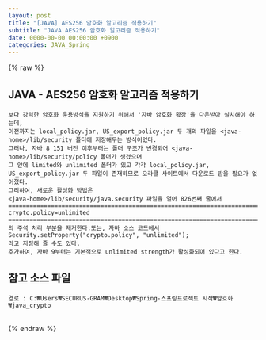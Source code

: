 ```yaml
---  
layout: post  
title: "[JAVA] AES256 암호화 알고리즘 적용하기"  
subtitle: "JAVA AES256 암호화 알고리즘 적용하기"  
date: 0000-00-00 00:00:00 +0900  
categories: JAVA_Spring  
---  
```

{% raw %}  
## JAVA - AES256 암호화 알고리즘 적용하기  
  
	보다 강력한 암호화 운용방식을 지원하기 위해서 '자바 암호화 확장'을 다운받아 설치해야 하는데,  
	이전까지는 local_policy.jar, US_export_policy.jar 두 개의 파일을 <java-home>/lib/security 폴더에 저장해두는 방식이었다.  
	그러나, 자바 8 151 버전 이후부터는 폴더 구조가 변경되어 <java-home>/lib/security/policy 폴더가 생겼으며  
	그 안에 limited와 unlimited 폴더가 있고 각각 local_policy.jar, US_export_policy.jar 두 파일이 존재하므로 오라클 사이트에서 다운로드 받을 필요가 없어졌다.  
	그리하여, 새로운 활성화 방법은  
	<java-home>/lib/security/java.security 파일을 열어 826번째 줄에서  
	======================================================================================================  
	crypto.policy=unlimited  
	======================================================================================================  
	의 주석 처리 부분을 제거한다.또는, 자바 소스 코드에서  
	Security.setProperty("crypto.policy", "unlimited");  
	라고 지정해 줄 수도 있다.  
	추가하여, 자바 9부터는 기본적으로 unlimited strength가 활성화되어 있다고 한다.  
  
## 참고 소스 파일  
	경로 : C:₩Users₩SECURUS-GRAM₩Desktop₩Spring-스프링프로젝트 시작₩암호화₩java_crypto  
  
                                                                                                                                                                                                                                                                                                                                                                                                
{% endraw %}